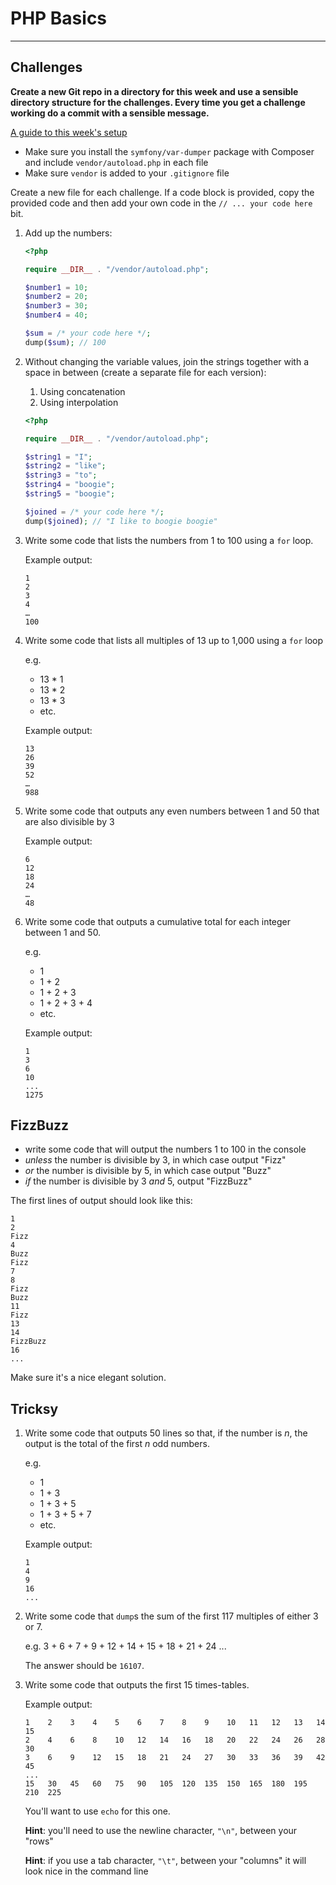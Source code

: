 # PHP Basics

---

## Challenges

**Create a new Git repo in a directory for this week and use a sensible directory structure for the challenges. Every time you get a challenge working do a commit with a sensible message.**

[A guide to this week's setup](https://github.com/develop-me/bootcamp--week-06--php/tree/main/challenges)

- Make sure you install the `symfony/var-dumper` package with Composer and include `vendor/autoload.php` in each file
- Make sure `vendor` is added to your `.gitignore` file

Create a new file for each challenge. If a code block is provided, copy the provided code and then add your own code in the `// ... your code here` bit.

1) Add up the numbers:

    ```php
    <?php

    require __DIR__ . "/vendor/autoload.php";

    $number1 = 10;
    $number2 = 20;
    $number3 = 30;
    $number4 = 40;

    $sum = /* your code here */;
    dump($sum); // 100
    ```

1) Without changing the variable values, join the strings together with a space in between (create a separate file for each version):

    1. Using concatenation
    2. Using interpolation

    ```php
    <?php

    require __DIR__ . "/vendor/autoload.php";

    $string1 = "I";
    $string2 = "like";
    $string3 = "to";
    $string4 = "boogie";
    $string5 = "boogie";

    $joined = /* your code here */;
    dump($joined); // "I like to boogie boogie"
    ```

1) Write some code that lists the numbers from 1 to 100 using a `for` loop.

    Example output:

    ```
    1
    2
    3
    4
    …
    100
    ```

1) Write some code that lists all multiples of 13 up to 1,000 using a `for` loop

    e.g.

    - 13 * 1
    - 13 * 2
    - 13 * 3
    - etc.

    Example output:

    ```
    13
    26
    39
    52
    …
    988
    ```

1) Write some code that outputs any even numbers between 1 and 50 that are also divisible by 3

    Example output:

    ```
    6
    12
    18
    24
    …
    48
    ```


1) Write some code that outputs a cumulative total for each integer between 1 and 50.

    e.g.

    - 1
    - 1 + 2
    - 1 + 2 + 3
    - 1 + 2 + 3 + 4
    - etc.

    Example output:

    ```
    1
    3
    6
    10
    ...
    1275
    ```

## FizzBuzz

- write some code that will output the numbers 1 to 100 in the console
- *unless* the number is divisible by 3, in which case output "Fizz"
- *or* the number is divisible by 5, in which case output "Buzz"
- *if* the number is divisible by 3 *and* 5, output "FizzBuzz"

The first lines of output should look like this:

```
1
2
Fizz
4
Buzz
Fizz
7
8
Fizz
Buzz
11
Fizz
13
14
FizzBuzz
16
...
```

Make sure it's a nice elegant solution.


## Tricksy

1) Write some code that outputs 50 lines so that, if the number is *n*, the output is the total of the first *n* odd numbers.

    e.g.

    - 1
    - 1 + 3
    - 1 + 3 + 5
    - 1 + 3 + 5 + 7
    - etc.

    Example output:

    ```
    1
    4
    9
    16
    ...
    ```


1) Write some code that `dump`s the sum of the first 117 multiples of either 3 or 7.

    e.g. 3 + 6 + 7 + 9 + 12 + 14 + 15 + 18 + 21 + 24 ...

    The answer should be `16107`.


1) Write some code that outputs the first 15 times-tables.

    Example output:

    ```
    1    2    3    4    5    6    7    8    9    10   11   12   13   14   15
    2    4    6    8    10   12   14   16   18   20   22   24   26   28   30
    3    6    9    12   15   18   21   24   27   30   33   36   39   42   45
    ...
    15   30   45   60   75   90   105  120  135  150  165  180  195  210  225
    ```

    You'll want to use `echo` for this one.

    **Hint**: you'll need to use the newline character, `"\n"`, between your "rows"

    **Hint**: if you use a tab character, `"\t"`, between your "columns" it will look nice in the command line
